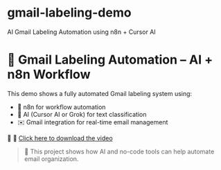 # gmail-labeling-demo
AI Gmail Labeling Automation using n8n + Cursor AI
# 📧 Gmail Labeling Automation – AI + n8n Workflow

This demo shows a fully automated Gmail labeling system using:
- 🔁 n8n for workflow automation
- 🧠 AI (Cursor AI or Grok) for text classification
- ✉️ Gmail integration for real-time email management

🎥 🎥 [Click here to download the video](https://raw.githubusercontent.com/Harshithr4/gmail-labeling-demo/main/lv_0_20250727151900%20(2).mp4)


> 🚀 This project shows how AI and no-code tools can help automate email organization.
